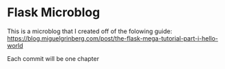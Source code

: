 # Flask Microblog

This is a microblog that I created off of the folowing guide: https://blog.miguelgrinberg.com/post/the-flask-mega-tutorial-part-i-hello-world

Each commit will be one chapter